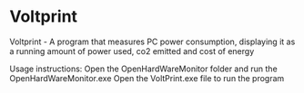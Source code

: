 # Voltprint
Voltprint - A program that measures PC power consumption, displaying it as a running amount of power used, co2 emitted and cost of energy

Usage instructions:
Open the OpenHardWareMonitor folder and run the OpenHardWareMonitor.exe
Open the VoltPrint.exe file to run the program
